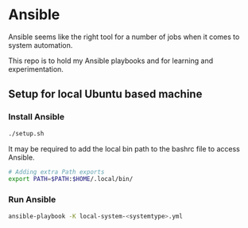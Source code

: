 # Ansible

Ansible seems like the right tool for a number of jobs when it comes to system automation.

This repo is to hold my Ansible playbooks and for learning and experimentation.

## Setup for local Ubuntu based machine

### Install Ansible

``` bash
./setup.sh
```

It may be required to add the local bin path to the bashrc file to access Ansible.

``` bash
# Adding extra Path exports
export PATH=$PATH:$HOME/.local/bin/
```

### Run Ansible

``` bash
ansible-playbook -K local-system-<systemtype>.yml
```
